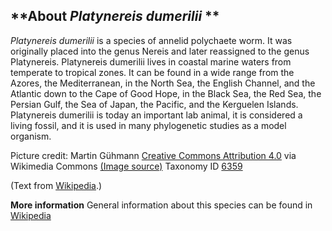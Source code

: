 **About *Platynereis dumerilii* **
-------------------------
*Platynereis dumerilii* is a species of annelid polychaete worm. It 
was originally placed into the genus Nereis and later reassigned to 
the genus Platynereis. Platynereis dumerilii lives in coastal marine 
waters from temperate to tropical zones. It can be found in a wide 
range from the Azores, the Mediterranean, in the North Sea, the 
English Channel, and the Atlantic down to the Cape of Good Hope, in 
the Black Sea, the Red Sea, the Persian Gulf, the Sea of Japan, the 
Pacific, and the Kerguelen Islands. Platynereis dumerilii is today an 
important lab animal, it is considered a living fossil, and it is used 
in many phylogenetic studies as a model organism.


Picture credit: Martin Gühmann [Creative Commons Attribution 4.0](https://creativecommons.org/licenses/by/4.0) via Wikimedia Commons [(Image source)](https://commons.wikimedia.org/wiki/File:PlatynereisDumeriliiAtoke.tif)
Taxonomy ID [6359](https://www.uniprot.org/taxonomy/6359)

(Text from [Wikipedia](https://en.wikipedia.org/).)

**More information**
General information about this species can be found in [Wikipedia](https://en.wikipedia.org/wiki/Platynereis_dumerilii)
